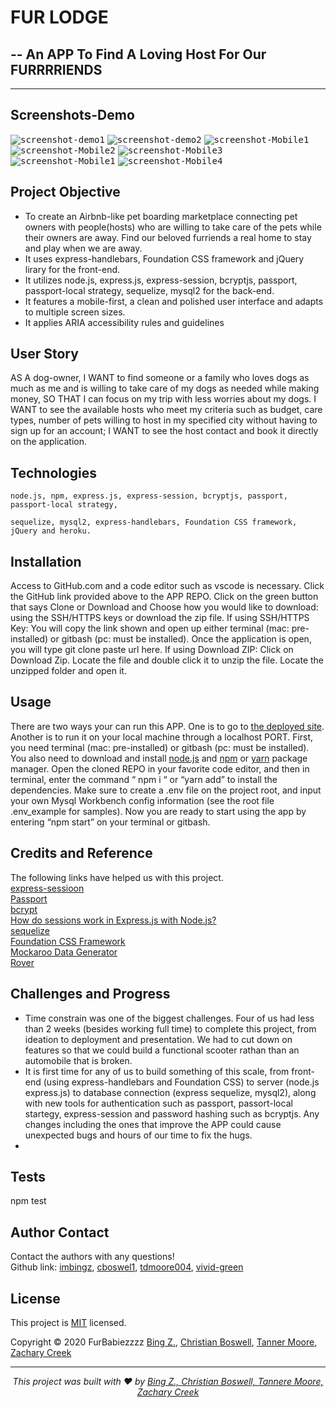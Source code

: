 # FUR LODGE 
## -- An APP To Find A Loving Host For Our FURRRRIENDS
<hr>


  

  ## Screenshots-Demo
  <kbd>![screenshot-demo1](./public/assets/images/demo1.gif)</kbd>
  <kbd>![screenshot-demo2](./public/assets/images/demo2.gif)</kbd>
  <kbd>![screenshot-Mobile1](./public/assets/images/screenshot-mobile-search.png)</kbd>
  <kbd>![screenshot-Mobile2](./public/assets/images/screenshot-mobile-result.png)</kbd>
  <kbd>![screenshot-Mobile3](./public/assets/images/screenshot-mobile-profile.png)</kbd>
  <kbd>![screenshot-Mobile1](./public/assets/images/screenshot-mobile-booking.png)</kbd>
  <kbd>![screenshot-Mobile4](./public/assets/images/screenshot-mobile-login.png)</kbd>
  
  ## Project Objective
  * To create an Airbnb-like pet boarding marketplace connecting pet owners with people(hosts) who are willing to take care of the pets while their owners are away. Find our beloved furriends a real home to stay and play when we are away. 
  * It uses express-handlebars, Foundation CSS framework and jQuery lirary for the front-end.
  * It utilizes node.js, express.js, express-session, bcryptjs, passport, passport-local strategy, sequelize, mysql2 for the back-end. 
  * It features a mobile-first, a clean and polished user interface and adapts to multiple screen sizes.
  * It applies ARIA accessibility rules and guidelines
  
  ## User Story
  AS A dog-owner, I WANT to find someone or a family who loves dogs as much as me and is willing to take care of my dogs as needed while making money, SO THAT I can focus on my trip with less worries about my dogs. I WANT to see the available hosts who meet my criteria such as budget, care types, number of pets willing to host in my specified city without having to sign up for an account; I WANT to see the host contact and book it directly on the application. 


  ## Technologies 
  ```
  node.js, npm, express.js, express-session, bcryptjs, passport, passport-local strategy,
  ```
   ```
 sequelize, mysql2, express-handlebars, Foundation CSS framework, jQuery and heroku. 
  ```
  
  ## Installation
  Access to GitHub.com and a code editor such as vscode is necessary. Click the GitHub link provided above to the APP REPO. Click on the green button that says Clone or Download and Choose how you would like to download: using the SSH/HTTPS keys or download the zip file. If using SSH/HTTPS Key: You will copy the link shown and open up either terminal (mac: pre-installed) or gitbash (pc: must be installed). Once the application is open, you will type git clone paste url here. If using Download ZIP: Click on Download Zip. Locate the file and double click it to unzip the file. Locate the unzipped folder and open it. 

  ## Usage 
  There are two ways your can run this APP. One is to go to [the deployed site](https://glacial-gorge-49813.herokuapp.com/). Another is to run it on your local machine through a localhost PORT. First, you need terminal (mac: pre-installed) or gitbash (pc: must be installed). You also need to download and install [node.js](https://nodejs.org/en/) and [npm](www.npmjs.com) or [yarn](https://yarnpkg.com/) package manager. Open the cloned REPO in your favorite code editor, and then in terminal, enter the command “ npm i “ or “yarn add”  to install the dependencies. Make sure to create a .env file on the project root, and input your own Mysql Workbench config information (see the root file .env_example for samples). Now you are ready to start using  the app by entering “npm start” on your terminal or gitbash. 

  
  ## Credits and Reference
  The following links have helped us with this project. <br> [express-sessioon](https://www.npmjs.com/package/express-session) <br>  [Passport](http://www.passportjs.org/) <br>  [bcrypt](https://www.npmjs.com/package/bcryptjs) <br>  [How do sessions work in Express.js with Node.js?](https://stackoverflow.com/questions/5522020/how-do-sessions-work-in-express-js-with-node-js) <br> [sequelize](https://sequelize.org/master/index.html)  <br> [Foundation CSS Framework](https://get.foundation/) <br> [Mockaroo Data Generator](https://mockaroo.com/) <br> [Rover](https://www.rover.com/account/profile/details/)


  ## Challenges and Progress
  * Time constrain was one of the biggest challenges. Four of us had less than 2 weeks (besides working full time) to complete this project, from ideation to deployment and presentation. We had to cut down on features so that we could build a functional scooter rathan than an automobile that is broken. 
  * It is first time for any of us to build something of this scale, from front-end (using express-handlebars and Foundation CSS) to server (node.js express.js) to database connection (express sequelize, mysql2), along with new tools for authentication such as passport, passort-local startegy, express-session and password hashing such as bcryptjs. Any changes including the ones that improve the APP could cause unexpected bugs and hours of our time to fix the hugs. 
  * 


  ## Tests
  npm test

  ## Author Contact
  Contact the authors with any questions!<br>
  Github link: [imbingz](https://github.com/imbingz), [cboswel1](https://github.com/cboswel1), [tdmoore004](https://github.com/tdmoore004),  [vivid-green](https://github.com/vivid-green)<br>

  ## License
  This project is [MIT](https://choosealicense.com/licenses/mit/) licensed.<br />

   Copyright © 2020 FurBabiezzzz [Bing Z.](https://imbingz.github.io/Responsive-Website-Portfolio/), [Christian Boswell](https://github.com/cboswel1), [Tanner Moore](https://github.com/tdmoore004), [Zachary Creek](https://github.com/vivid-green)

  <hr>
  <p align='center'><i>
  This project was built with ❤️ by <a href="https://imbingz.github.io/Responsive-Website-Portfolio/"> Bing Z., </a> <a href="https://github.com/cboswel1"> Christian Boswell, </a><a href="https://github.com/tdmoore004"> Tannere Moore, </a><a href="https://github.com/vivid-green"> Zachary Creek</a>
</i></p>

